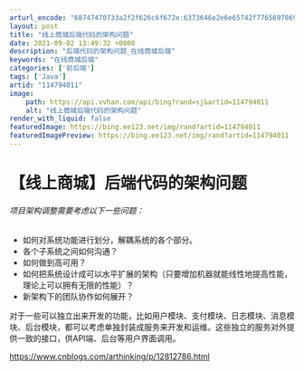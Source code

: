 ```yaml
---
arturl_encode: "68747470733a2f2f626c6f672e:6373646e2e6e65742f77656978696e5f34303338393036352f:61727469636c652f64657461696c732f313134373934303131"
layout: post
title: "线上商城后端代码的架构问题"
date: 2021-09-02 13:49:32 +0800
description: "后端代码的架构问题_在线商城后端"
keywords: "在线商城后端"
categories: ['前后端']
tags: ['Java']
artid: "114794011"
image:
    path: https://api.vvhan.com/api/bing?rand=sj&artid=114794011
    alt: "线上商城后端代码的架构问题"
render_with_liquid: false
featuredImage: https://bing.ee123.net/img/rand?artid=114794011
featuredImagePreview: https://bing.ee123.net/img/rand?artid=114794011
---
```


# 【线上商城】后端代码的架构问题

###### 项目架构调整需要考虑以下一些问题：

* 如何对系统功能进行划分，解耦系统的各个部分。
* 各个子系统之间如何沟通？
* 如何做到高可用？
* 如何把系统设计成可以水平扩展的架构（只要增加机器就能线性地提高性能，理论上可以拥有无限的性能）？
* 新架构下的团队协作如何展开？

对于一些可以独立出来开发的功能，比如用户模块、支付模块、日志模块、消息模块、后台模块，都可以考虑单独封装成服务来开发和运维。这些独立的服务对外提供一致的接口，供API端、后台等用户界面调用。

https://www.cnblogs.com/arthinking/p/12812786.html